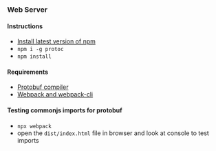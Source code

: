 ### Web Server

#### Instructions

- [Install latest version of npm](https://docs.npmjs.com/cli/v7/commands/npm-install)
- `npm i -g protoc`
- `npm install`

#### Requirements

- [Protobuf compiler](https://developers.google.com/protocol-buffers/docs/reference/javascript-generated)
- [Webpack and webpack-cli](https://webpack.js.org/guides/getting-started/)

#### Testing commonjs imports for protobuf

- `npx webpack`
- open the `dist/index.html` file in browser and look at console to test imports
